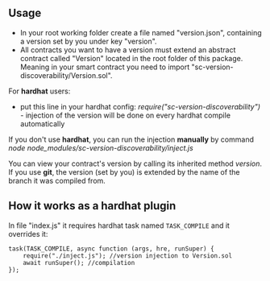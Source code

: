 ## Usage

- In your root working folder create a file named "version.json", containing a version set by you under key "version".
- All contracts you want to have a version must extend an abstract contract called "Version" located in the root folder of this package. Meaning in your smart contract you need to import "sc-version-discoverability/Version.sol".

For **hardhat** users:
- put this line in your hardhat config: *require("sc-version-discoverability")* - injection of the version will be done on every hardhat compile automatically

If you don't use **hardhat**, you can run the injection **manually** by command *node node_modules/sc-version-discoverability/inject.js*

You can view your contract's version by calling its inherited method *version*. If you use **git**, the version (set by you) is extended by the name of the branch it was compiled from.

## How it works as a hardhat plugin
In file "index.js" it requires hardhat task named `TASK_COMPILE` and it overrides it:
```
task(TASK_COMPILE, async function (args, hre, runSuper) {
    require("./inject.js"); //version injection to Version.sol
    await runSuper(); //compilation
});
```